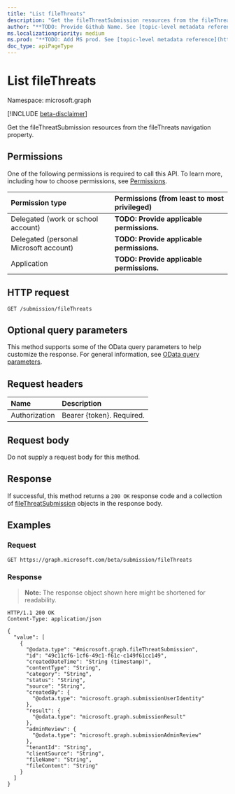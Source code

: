 ```yaml
---
title: "List fileThreats"
description: "Get the fileThreatSubmission resources from the fileThreats navigation property."
author: "**TODO: Provide Github Name. See [topic-level metadata reference](https://msgo.azurewebsites.net/add/document/guidelines/metadata.html#topic-level-metadata)**"
ms.localizationpriority: medium
ms.prod: "**TODO: Add MS prod. See [topic-level metadata reference](https://msgo.azurewebsites.net/add/document/guidelines/metadata.html#topic-level-metadata)**"
doc_type: apiPageType
---
```


# List fileThreats
Namespace: microsoft.graph

[!INCLUDE [beta-disclaimer](../../includes/beta-disclaimer.md)]

Get the fileThreatSubmission resources from the fileThreats navigation property.

## Permissions
One of the following permissions is required to call this API. To learn more, including how to choose permissions, see [Permissions](/graph/permissions-reference).

|Permission type|Permissions (from least to most privileged)|
|:---|:---|
|Delegated (work or school account)|**TODO: Provide applicable permissions.**|
|Delegated (personal Microsoft account)|**TODO: Provide applicable permissions.**|
|Application|**TODO: Provide applicable permissions.**|

## HTTP request

<!-- {
  "blockType": "ignored"
}
-->
``` http
GET /submission/fileThreats
```

## Optional query parameters
This method supports some of the OData query parameters to help customize the response. For general information, see [OData query parameters](/graph/query-parameters).

## Request headers
|Name|Description|
|:---|:---|
|Authorization|Bearer {token}. Required.|

## Request body
Do not supply a request body for this method.

## Response

If successful, this method returns a `200 OK` response code and a collection of [fileThreatSubmission](../resources/filethreatsubmission.md) objects in the response body.

## Examples

### Request
<!-- {
  "blockType": "request",
  "name": "list_filethreatsubmission"
}
-->
``` http
GET https://graph.microsoft.com/beta/submission/fileThreats
```


### Response
>**Note:** The response object shown here might be shortened for readability.
<!-- {
  "blockType": "response",
  "truncated": true,
  "@odata.type": "Collection(microsoft.graph.fileThreatSubmission)"
}
-->
``` http
HTTP/1.1 200 OK
Content-Type: application/json

{
  "value": [
    {
      "@odata.type": "#microsoft.graph.fileThreatSubmission",
      "id": "49c11cf6-1cf6-49c1-f61c-c149f61cc149",
      "createdDateTime": "String (timestamp)",
      "contentType": "String",
      "category": "String",
      "status": "String",
      "source": "String",
      "createdBy": {
        "@odata.type": "microsoft.graph.submissionUserIdentity"
      },
      "result": {
        "@odata.type": "microsoft.graph.submissionResult"
      },
      "adminReview": {
        "@odata.type": "microsoft.graph.submissionAdminReview"
      },
      "tenantId": "String",
      "clientSource": "String",
      "fileName": "String",
      "fileContent": "String"
    }
  ]
}
```

